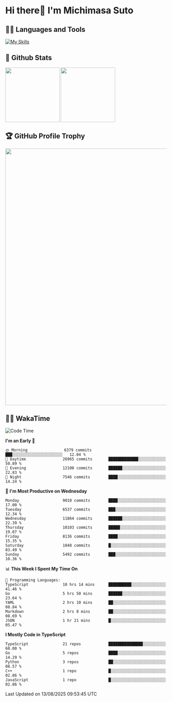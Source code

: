 # Hi there👋 I'm Michimasa Suto

## 🧑‍💻 Languages and Tools
[![My Skills](https://skillicons.dev/icons?i=ts,nextjs,react,go,python,aws,terraform)](https://skillicons.dev)

<!--
**Suto-Michimasa/Suto-Michimasa** is a ✨ _special_ ✨ repository because its `README.md` (this file) appears on your GitHub profile.

Here are some ideas to get you started:

- 🔭 I’m currently working on ...
- 🌱 I’m currently learning ...
- 👯 I’m looking to collaborate on ...
- 🤔 I’m looking for help with ...
- 💬 Ask me about ...
- 📫 How to reach me: ...
- 😄 Pronouns: ...
- ⚡ Fun fact: ...
-->

## 💎 Github Stats

<div>
  <img height="170" align="left" src="https://github-readme-stats-psi-three-31.vercel.app/api?username=Suto-michimasa&count_private=true&show_icons=true&theme=dark" />
  <img height="170" src="https://github-readme-stats-psi-three-31.vercel.app/api/top-langs/?username=Suto-michimasa&langs_count=8&layout=compact&theme=dark" />
</div>

## 🏆 GitHub Profile Trophy

<img width="800" src="https://github-profile-trophy.vercel.app/?username=Suto-michimasa&theme=onedark&no-frame=true"/>


## 🧑‍💻 WakaTime
<!--START_SECTION:waka-->
![Code Time](http://img.shields.io/badge/Code%20Time-1%2C214%20hrs%2059%20mins-blue)

**I'm an Early 🐤** 

```text
🌞 Morning                6379 commits        ███░░░░░░░░░░░░░░░░░░░░░░   12.04 % 
🌆 Daytime                26965 commits       █████████████░░░░░░░░░░░░   50.89 % 
🌃 Evening                12100 commits       ██████░░░░░░░░░░░░░░░░░░░   22.83 % 
🌙 Night                  7546 commits        ████░░░░░░░░░░░░░░░░░░░░░   14.24 % 
```
📅 **I'm Most Productive on Wednesday** 

```text
Monday                   9010 commits        ████░░░░░░░░░░░░░░░░░░░░░   17.00 % 
Tuesday                  6537 commits        ███░░░░░░░░░░░░░░░░░░░░░░   12.34 % 
Wednesday                11864 commits       ██████░░░░░░░░░░░░░░░░░░░   22.39 % 
Thursday                 10103 commits       █████░░░░░░░░░░░░░░░░░░░░   19.07 % 
Friday                   8136 commits        ████░░░░░░░░░░░░░░░░░░░░░   15.35 % 
Saturday                 1848 commits        █░░░░░░░░░░░░░░░░░░░░░░░░   03.49 % 
Sunday                   5492 commits        ███░░░░░░░░░░░░░░░░░░░░░░   10.36 % 
```


📊 **This Week I Spent My Time On** 

```text
💬 Programming Languages: 
TypeScript               10 hrs 14 mins      ██████████░░░░░░░░░░░░░░░   41.46 % 
Go                       5 hrs 50 mins       ██████░░░░░░░░░░░░░░░░░░░   23.64 % 
YAML                     2 hrs 10 mins       ██░░░░░░░░░░░░░░░░░░░░░░░   08.84 % 
Markdown                 2 hrs 8 mins        ██░░░░░░░░░░░░░░░░░░░░░░░   08.69 % 
JSON                     1 hr 21 mins        █░░░░░░░░░░░░░░░░░░░░░░░░   05.47 % 
```

**I Mostly Code in TypeScript** 

```text
TypeScript               21 repos            ███████████████░░░░░░░░░░   60.00 % 
Go                       5 repos             ████░░░░░░░░░░░░░░░░░░░░░   14.29 % 
Python                   3 repos             ██░░░░░░░░░░░░░░░░░░░░░░░   08.57 % 
C++                      1 repo              █░░░░░░░░░░░░░░░░░░░░░░░░   02.86 % 
JavaScript               1 repo              █░░░░░░░░░░░░░░░░░░░░░░░░   02.86 % 
```




 Last Updated on 13/08/2025 09:53:45 UTC
<!--END_SECTION:waka-->
